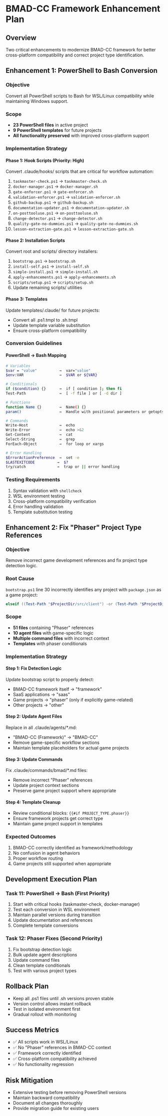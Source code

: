 # BMAD-CC Framework Enhancement Plan

## Overview
Two critical enhancements to modernize BMAD-CC framework for better cross-platform compatibility and correct project type identification.

## Enhancement 1: PowerShell to Bash Conversion

### Objective
Convert all PowerShell scripts to Bash for WSL/Linux compatibility while maintaining Windows support.

### Scope
- **23 PowerShell files** in active project
- **9 PowerShell templates** for future projects
- **All functionality preserved** with improved cross-platform support

### Implementation Strategy

#### Phase 1: Hook Scripts (Priority: High)
Convert .claude/hooks/ scripts that are critical for workflow automation:
1. `taskmaster-check.ps1` → `taskmaster-check.sh`
2. `docker-manager.ps1` → `docker-manager.sh`
3. `gate-enforcer.ps1` → `gate-enforcer.sh`
4. `validation-enforcer.ps1` → `validation-enforcer.sh`
5. `github-backup.ps1` → `github-backup.sh`
6. `documentation-updater.ps1` → `documentation-updater.sh`
7. `on-posttooluse.ps1` → `on-posttooluse.sh`
8. `change-detector.ps1` → `change-detector.sh`
9. `quality-gate-no-dummies.ps1` → `quality-gate-no-dummies.sh`
10. `lesson-extraction-gate.ps1` → `lesson-extraction-gate.sh`

#### Phase 2: Installation Scripts
Convert root and scripts/ directory installers:
1. `bootstrap.ps1` → `bootstrap.sh`
2. `install-self.ps1` → `install-self.sh`
3. `simple-install.ps1` → `simple-install.sh`
4. `apply-enhancements.ps1` → `apply-enhancements.sh`
5. `scripts/setup.ps1` → `scripts/setup.sh`
6. Update remaining scripts/ utilities

#### Phase 3: Templates
Update templates/.claude/ for future projects:
- Convert all .ps1.tmpl to .sh.tmpl
- Update template variable substitution
- Ensure cross-platform compatibility

### Conversion Guidelines

#### PowerShell → Bash Mapping
```bash
# Variables
$var = "value"          →  var="value"
$env:VAR                →  $VAR or ${VAR}

# Conditionals  
if ($condition) {}      →  if [ condition ]; then fi
Test-Path               →  [ -f file ] or [ -d dir ]

# Functions
function Name {}        →  Name() {}
param()                 →  Handle with positional parameters or getopts

# Commands
Write-Host              →  echo
Write-Error             →  echo >&2
Get-Content             →  cat
Select-String           →  grep
ForEach-Object          →  for loop or xargs

# Error Handling
$ErrorActionPreference  →  set -e
$LASTEXITCODE          →  $?
try/catch              →  trap or || error handling
```

### Testing Requirements
1. Syntax validation with `shellcheck`
2. WSL environment testing
3. Cross-platform compatibility verification
4. Error handling validation
5. Template substitution testing

## Enhancement 2: Fix "Phaser" Project Type References

### Objective
Remove incorrect game development references and fix project type detection logic.

### Root Cause
`bootstrap.ps1` line 30 incorrectly identifies any project with `package.json` as a game project:
```powershell
elseif ((Test-Path "$ProjectDir/src/client") -or (Test-Path "$ProjectDir/package.json")) { $ProjectType = "phaser" }
```

### Scope
- **51 files** containing "Phaser" references
- **10 agent files** with game-specific logic
- **Multiple command files** with incorrect context
- **Templates** with phaser conditionals

### Implementation Strategy

#### Step 1: Fix Detection Logic
Update bootstrap script to properly detect:
- BMAD-CC framework itself → "framework"
- SaaS applications → "saas"
- Game projects → "phaser" (only if explicitly game-related)
- Other projects → "other"

#### Step 2: Update Agent Files
Replace in all .claude/agents/*.md:
- "BMAD-CC (Framework)" → "BMAD-CC"
- Remove game-specific workflow sections
- Maintain template placeholders for actual game projects

#### Step 3: Update Commands
Fix .claude/commands/bmad/*.md files:
- Remove incorrect "Phaser" references
- Update project context sections
- Preserve game project support where appropriate

#### Step 4: Template Cleanup
- Review conditional blocks: `{{#if PROJECT_TYPE.phaser}}`
- Ensure framework projects get correct type
- Maintain game project support in templates

### Expected Outcomes
1. BMAD-CC correctly identified as framework/methodology
2. No confusion in agent behaviors
3. Proper workflow routing
4. Game projects still supported when appropriate

## Development Execution Plan

### Task 11: PowerShell → Bash (First Priority)
1. Start with critical hooks (taskmaster-check, docker-manager)
2. Test each conversion in WSL environment
3. Maintain parallel versions during transition
4. Update documentation and references
5. Complete template conversions

### Task 12: Phaser Fixes (Second Priority)
1. Fix bootstrap detection logic
2. Bulk update agent descriptions
3. Update command files
4. Clean template conditionals
5. Test with various project types

## Rollback Plan
- Keep all .ps1 files until .sh versions proven stable
- Version control allows instant rollback
- Test in isolated environment first
- Gradual rollout with monitoring

## Success Metrics
- ✅ All scripts work in WSL/Linux
- ✅ No "Phaser" references in BMAD-CC context
- ✅ Framework correctly identified
- ✅ Cross-platform compatibility achieved
- ✅ No functionality regression

## Risk Mitigation
- Extensive testing before removing PowerShell versions
- Maintain backward compatibility
- Document all changes thoroughly
- Provide migration guide for existing users